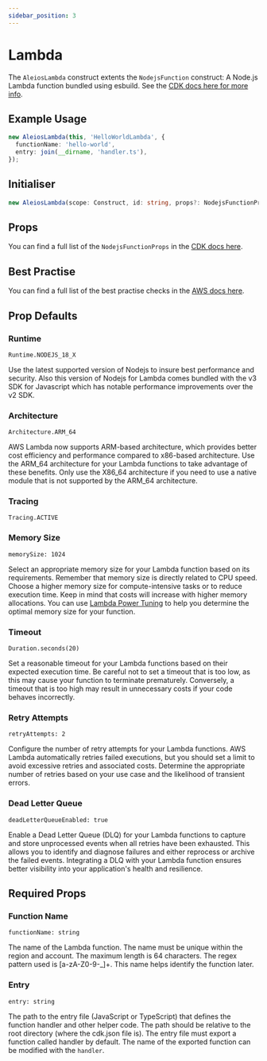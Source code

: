 ```yaml
---
sidebar_position: 3
---
```


# Lambda

The `AleiosLambda` construct extents the `NodejsFunction` construct: A Node.js Lambda function bundled using esbuild. See the [CDK docs here for more info](https://docs.aws.amazon.com/cdk/api/v1/docs/@aws-cdk_aws-lambda-nodejs.NodejsFunction.html).

## Example Usage

```ts
new AleiosLambda(this, 'HelloWorldLambda', {
  functionName: 'hello-world',
  entry: join(__dirname, 'handler.ts'),
});
```

## Initialiser

```ts
new AleiosLambda(scope: Construct, id: string, props?: NodejsFunctionProps)
```

## Props

You can find a full list of the `NodejsFunctionProps` in the [CDK docs here](https://docs.aws.amazon.com/cdk/api/v1/docs/@aws-cdk_aws-lambda-nodejs.NodejsFunction.html#construct-props).

## Best Practise

You can find a full list of the best practise checks in the [AWS docs here](https://docs.aws.amazon.com/lambda/latest/dg/best-practices.html).

## Prop Defaults

### Runtime

`Runtime.NODEJS_18_X`

Use the latest supported version of Nodejs to insure best performance and security. Also this version of Nodejs for Lambda comes bundled with the v3 SDK for Javascript which has notable performance improvements over the v2 SDK.

### Architecture

`Architecture.ARM_64`

AWS Lambda now supports ARM-based architecture, which provides better cost efficiency and performance compared to x86-based architecture. Use the ARM_64 architecture for your Lambda functions to take advantage of these benefits. Only use the X86_64 architecture if you need to use a native module that is not supported by the ARM_64 architecture.

### Tracing

`Tracing.ACTIVE`

### Memory Size
  
`memorySize: 1024`

Select an appropriate memory size for your Lambda function based on its requirements. Remember that memory size is directly related to CPU speed. Choose a higher memory size for compute-intensive tasks or to reduce execution time. Keep in mind that costs will increase with higher memory allocations. You can use [Lambda Power Tuning](https://docs.aws.amazon.com/lambda/latest/operatorguide/profile-functions.html) to help you determine the optimal memory size for your function.

### Timeout 

`Duration.seconds(20)`

Set a reasonable timeout for your Lambda functions based on their expected execution time. Be careful not to set a timeout that is too low, as this may cause your function to terminate prematurely. Conversely, a timeout that is too high may result in unnecessary costs if your code behaves incorrectly.

### Retry Attempts

`retryAttempts: 2`

Configure the number of retry attempts for your Lambda functions. AWS Lambda automatically retries failed executions, but you should set a limit to avoid excessive retries and associated costs. Determine the appropriate number of retries based on your use case and the likelihood of transient errors.

### Dead Letter Queue

`deadLetterQueueEnabled: true`

Enable a Dead Letter Queue (DLQ) for your Lambda functions to capture and store unprocessed events when all retries have been exhausted. This allows you to identify and diagnose failures and either reprocess or archive the failed events. Integrating a DLQ with your Lambda function ensures better visibility into your application's health and resilience.

## Required Props

### Function Name

`functionName: string`

The name of the Lambda function. The name must be unique within the region and account. The maximum length is 64 characters. The regex pattern used is [a-zA-Z0-9-_]+. This name helps identify the function later.

### Entry

`entry: string`

The path to the entry file (JavaScript or TypeScript) that defines the function handler and other helper code. The path should be relative to the root directory (where the cdk.json file is). The entry file must export a function called handler by default. The name of the exported function can be modified with the `handler`.


